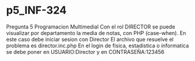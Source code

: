 # p5_INF-324
Pregunta 5 Programacion Multimedial
Con el rol DIRECTOR se puede visualizar por departamento la media de notas, con PHP (case-when).
En este caso debe iniciar sesion con Director
El archivo que resuelve el problema es director.inc.php
En el login de fisica, estadistica o informatica se debe poner en USUARIO:Director y en CONTRASEÑA:123456
